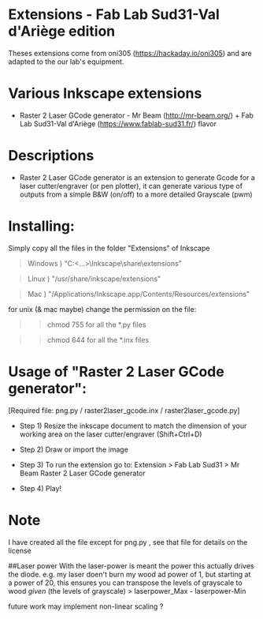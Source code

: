 # Extensions - Fab Lab Sud31-Val d'Ariège edition

Theses extensions come from oni305 (https://hackaday.io/oni305) and are adapted to the our lab's equipment.

# Various Inkscape extensions

 - Raster 2 Laser GCode generator - Mr Beam (http://mr-beam.org/) + Fab Lab Sud31-Val d'Ariège (https://www.fablab-sud31.fr/) flavor

# Descriptions
- Raster 2 Laser GCode generator is an extension to generate Gcode for a laser cutter/engraver (or pen plotter), it can generate various type of outputs from a simple B&W (on/off) to a more detailed Grayscale (pwm)


# Installing:

Simply copy all the files in the folder "Extensions" of Inkscape

>Windows ) "C:\<...>\Inkscape\share\extensions"

>Linux ) "/usr/share/inkscape/extensions"

>Mac ) "/Applications/Inkscape.app/Contents/Resources/extensions"


for unix (& mac maybe) change the permission on the file:

>>chmod 755 for all the *.py files

>>chmod 644 for all the *.inx files



# Usage of "Raster 2 Laser GCode generator":

[Required file: png.py / raster2laser_gcode.inx / raster2laser_gcode.py]

- Step 1) Resize the inkscape document to match the dimension of your working area on the laser cutter/engraver (Shift+Ctrl+D)

- Step 2) Draw or import the image

- Step 3) To run the extension go to: Extension > Fab Lab Sud31 > Mr Beam Raster 2 Laser GCode generator

- Step 4) Play!


# Note
I have created all the file except for png.py , see that file for details on the license

##Laser power
With the laser-power is meant the power this actually drives the diode.
e.g. my laser doen't burn my wood ad power of 1, but starting at a power of 20, this ensures you can transpose the levels of grayscale to wood *given* (the levels of grayscale)  > laserpower_Max - laserpower-Min

future work may implement non-linear scaling ?
